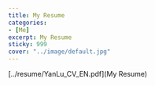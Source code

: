 ```yaml
---
title: My Resume
categories: 
- [Me]
excerpt: My Resume
sticky: 999
cover: "../image/default.jpg"
---
```

[../resume/YanLu_CV_EN.pdf](My Resume)
